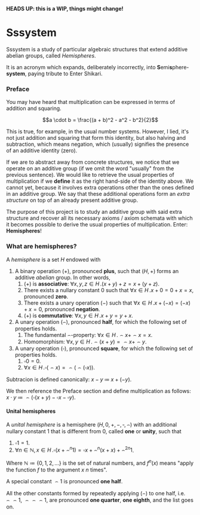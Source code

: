 **HEADS UP: this is a WIP, things might change!**

# Sssystem

Sssystem is a study of particular algebraic structures that extend additive abelian groups, called *Hemispheres*.

It is an acronym which expands, deliberately incorrectly, into **S**emi**s**phere-**system**, paying tribute to Enter Shikari.

### Preface

You may have heard that multiplication can be expressed in terms of addition and squaring.

$$a \cdot b = \frac{(a + b)^2 - a^2 - b^2}{2}$$

This is true, for example, in the usual number systems. However, I lied, it's not just addition and squaring that form this identity, but also halving and subtraction, which means negation, which (usually) signifies the presence of an additive identity (zero).

If we are to abstract away from concrete structures, we notice that we operate on an additive group (if we omit the word "usually" from the previous sentence). We would like to retrieve the usual properties of multiplication if we **define** it as the right hand-side of the identity above. We cannot yet, because it involves extra operations other than the ones defined in an additive group. We say that these additional operations form an *extra structure* on top of an already present additive group.

The purpose of this project is to study an additive group with said extra structure and recover all its necessary axioms / axiom schemata with which it becomes possible to derive the usual properties of multiplication. Enter: **Hemispheres**!

### What are hemispheres?

A *hemisphere* is a set $H$ endowed with
1. A binary operation $(+)$, pronounced **plus**, such that $(H, +)$ forms an additive *abelian* group. In other words,
   1. $(+)$ is **associative**: $`\forall x, y, z \in H \, . (x + y) + z = x + (y + z)`$.
   2. There exists a nullary constant $0$ such that $`\forall x \in H \, . x + 0 = 0 + x = x`$, pronounced **zero**.
   3. There exists a unary operation $(-)$ such that $`\forall x \in H \, . x + (-x) = (-x) + x = 0`$, pronounced **negation**.
   4. $(+)$ is **commutative**: $`\forall x, y \in H \, . x + y = y + x`$.
2. A unary operation $(\frown)$, pronounced **half**, for which the following set of properties holds.
   1. The fundamental $\frown$-property: $`\forall x \in H \, . \frown x + \frown x = x`$.
   2. Homomorphism: $`\forall x, y \in H \, . \frown (x + y) = \frown x + \frown y`$.
3. A unary operation $(\square)$, pronounced **square**, for which the following set of properties holds.
   1. $\square 0 = 0$.
   2. $`\forall x \in H \, . \square (\frown x) = \frown (\frown (\square x))`$.

Subtracion is defined canonically: $`x - y \; \coloneqq \; x + (- y)`$.

We then reference the Preface section and define multiplication as follows: $`x \cdot y \; \coloneqq \; \frown (\square (x + y) - \square x - \square y)`$.

#### Unital hemispheres

A *unital hemisphere* is a hemisphere $(H, 0, +, -, \square, \frown)$ with an additional nullary constant $1$ that is different from $0$, called **one** or **unity**, such that
1. $\square 1 = 1$.
2. $`\forall n \in \mathbb{N}, x \in H \, . \square (x + \frown^n 1) = \square x + \frown^n (x + x) + \frown^{2n} 1`$.

Where $`\mathbb{N} \coloneqq \{0, 1, 2, \dots\}`$ is the set of natural numbers, and $f^n (x)$ means "apply the function $f$ to the argument $x$ $n$ times".

A special constant $\frown 1$ is pronounced **one half**.

All the other constants formed by repeatedly applying $(\frown)$ to one half, i.e. $\frown \frown 1$, $\frown \frown \frown 1$, are pronounced **one quarter**, **one eighth**, and the list goes on.
